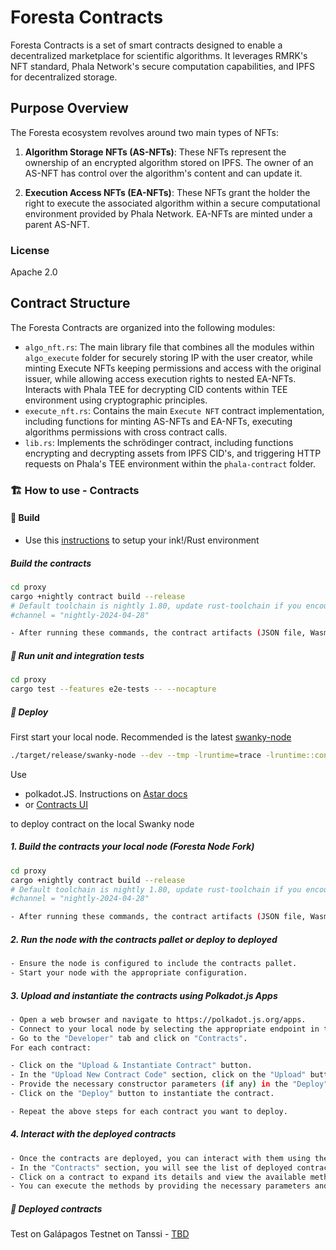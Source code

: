 # Foresta Contracts

Foresta Contracts is a set of smart contracts designed to enable a decentralized marketplace for scientific algorithms. It leverages RMRK's NFT standard, Phala Network's secure computation capabilities, and IPFS for decentralized storage.

## Purpose Overview

The Foresta ecosystem revolves around two main types of NFTs:

1. **Algorithm Storage NFTs (AS-NFTs)**: These NFTs represent the ownership of an encrypted algorithm stored on IPFS. The owner of an AS-NFT has control over the algorithm's content and can update it.

2. **Execution Access NFTs (EA-NFTs)**: These NFTs grant the holder the right to execute the associated algorithm within a secure computational environment provided by Phala Network. EA-NFTs are minted under a parent AS-NFT.

### License

Apache 2.0

## Contract Structure

The Foresta Contracts are organized into the following modules:

- `algo_nft.rs`: The main library file that combines all the modules within `algo_execute` folder for securely storing IP with the user creator, while minting Execute NFTs keeping permissions and access with the original issuer, while allowing access execution rights to nested EA-NFTs. Interacts with Phala TEE for decrypting CID contents within TEE environment using cryptographic principles.
- `execute_nft.rs`: Contains the main `Execute NFT` contract implementation, including functions for minting AS-NFTs and EA-NFTs, executing algorithms permissions with cross contract calls.
- `lib.rs`: Implements the schrödinger contract, including functions encrypting and decrypting assets from IPFS CID's, and triggering HTTP requests on Phala's TEE environment within the `phala-contract` folder.

### 🏗️ How to use - Contracts

#### 💫 Build

- Use this [instructions](https://use.ink/getting-started/setup) to setup your ink!/Rust environment

##### Build the contracts

```sh
cd proxy
cargo +nightly contract build --release
# Default toolchain is nightly 1.80, update rust-toolchain if you encounter issues.
#channel = "nightly-2024-04-28"
```

```sh
- After running these commands, the contract artifacts (JSON file, Wasm file, and contract file) will be generated in the respective target/ink/ directories of each contract.
```

##### 💫 Run unit and integration tests

```sh
cd proxy
cargo test --features e2e-tests -- --nocapture

```

##### 💫 Deploy

First start your local node. Recommended is the latest [swanky-node](https://github.com/AstarNetwork/swanky-node/releases)

```sh
./target/release/swanky-node --dev --tmp -lruntime=trace -lruntime::contracts=debug -lerror
```

Use

- polkadot.JS. Instructions on [Astar docs](https://docs.astar.network/docs/build/wasm/tooling/polkadotjs)
- or [Contracts UI](https://contracts-ui.substrate.io/)

to deploy contract on the local Swanky node

##### 1. Build the contracts your local node (Foresta Node Fork)

```sh
cd proxy
cargo +nightly contract build --release
# Default toolchain is nightly 1.80, update rust-toolchain if you encounter issues.
#channel = "nightly-2024-04-28"
```

```sh
- After running these commands, the contract artifacts (JSON file, Wasm file, and contract file) will be generated in the respective target/ink/ directories of each contract.
```

##### 2. Run the node with the contracts pallet or deploy to deployed

```sh
- Ensure the node is configured to include the contracts pallet.
- Start your node with the appropriate configuration.
```

##### 3. Upload and instantiate the contracts using Polkadot.js Apps

```sh
- Open a web browser and navigate to https://polkadot.js.org/apps.
- Connect to your local node by selecting the appropriate endpoint in the top left corner.
- Go to the "Developer" tab and click on "Contracts".
For each contract:

- Click on the "Upload & Instantiate Contract" button.
- In the "Upload New Contract Code" section, click on the "Upload" button and select the .contract file generated in step 1 for the respective contract.
- Provide the necessary constructor parameters (if any) in the "Deploy" section.
- Click on the "Deploy" button to instantiate the contract.

- Repeat the above steps for each contract you want to deploy.
```

##### 4. Interact with the deployed contracts

```sh
- Once the contracts are deployed, you can interact with them using the Polkadot.js Apps interface.
- In the "Contracts" section, you will see the list of deployed contracts.
- Click on a contract to expand its details and view the available methods.
- You can execute the methods by providing the necessary parameters and clicking on the "Execute" button.
```

##### 💫 Deployed contracts

Test on Galápagos Testnet on Tanssi - [TBD](https:////TBD)

